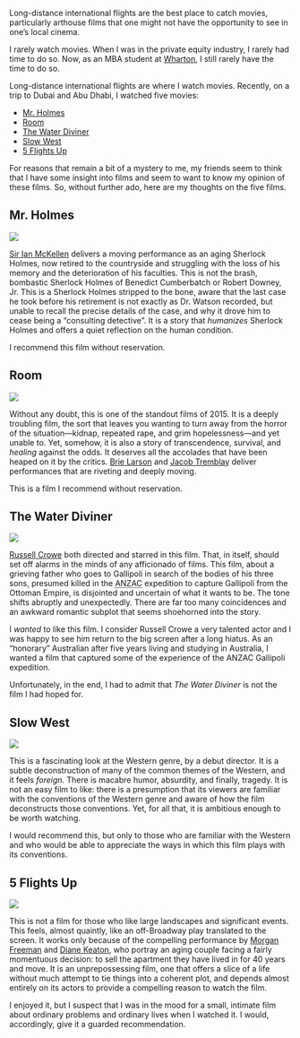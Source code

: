 <p class="lede">Long-distance international flights are the best place to catch movies, particularly arthouse films that one might not have the opportunity to see in one’s local cinema.</p>

I rarely watch movies. When I was in the private equity industry, I rarely had time to do so. Now, as an <abbr>MBA</abbr> student at [Wharton](http://www.wharton.upenn.edu/), I still rarely have the time to do so.

Long-distance international flights are where I watch movies. Recently, on a trip to Dubai and Abu Dhabi, I watched five movies: 

* [Mr. Holmes](#holmes)
* [Room](#room)
* [The Water Diviner](#waterdiviner)
* [Slow West](#slowwest)
* [5 Flights Up](#fiveflights) 

For reasons that remain a bit of a mystery to me, my friends seem to think that I have some insight into films and seem to want to know my opinion of these films. So, without further ado, here are my thoughts on the five films. 

<h2 id="holmes">Mr. Holmes</h2>

<div class="image s left pull">
    <img srcset="http://media.lucasktlee.com/files/img/20160109-holmes.jpg, http://media.lucasktlee.com/files/img/20160109-holmes.jpg 2x" src="http://media.lucasktlee.com/files/img/20160109-holmes.jpg" />
</div>

[Sir Ian McKellen](http://www.imdb.com/name/nm0005212/?ref_=nv_sr_1) delivers a moving performance as an aging Sherlock Holmes, now retired to the countryside and struggling with the loss of his memory and the deterioration of his faculties. This is not the brash, bombastic Sherlock Holmes of Benedict Cumberbatch or Robert Downey, Jr. This is a Sherlock Holmes stripped to the bone, aware that the last case he took before his retirement is not exactly as Dr. Watson recorded, but unable to recall the precise details of the case, and why it drove him to cease being a “consulting detective”. It is a story that _humanizes_ Sherlock Holmes and offers a quiet reflection on the human condition. 

I recommend this film without reservation.

<h2 id="room">Room</h2>

<div class="image s left pull">
    <img srcset="http://media.lucasktlee.com/files/img/20160109-room.jpg, http://media.lucasktlee.com/files/img/20160109-room.jpg 2x" src="http://media.lucasktlee.com/files/img/20160109-room.jpg" />
</div>

Without any doubt, this is one of the standout films of 2015. It is a deeply troubling film, the sort that leaves you wanting to turn away from the horror of the situation—kidnap, repeated rape, and grim hopelessness—and yet unable to. Yet, somehow, it is also a story of transcendence, survival, and _healing_ against the odds. It deserves all the accolades that have been heaped on it by the critics. [Brie Larson](http://www.imdb.com/name/nm0488953/?ref_=nv_sr_1) and [Jacob Tremblay](http://www.imdb.com/name/nm5016878/?ref_=nv_sr_1) deliver performances that are riveting and deeply moving. 

This is a film I recommend without reservation. 

<h2 id="waterdiviner">The Water Diviner</h2>

<div class="image s left pull">
    <img srcset="http://media.lucasktlee.com/files/img/20160109-water-diviner.jpg, http://media.lucasktlee.com/files/img/20160109-water-diviner.jpg 2x" src="http://media.lucasktlee.com/files/img/20160109-water-diviner.jpg" />
</div>

[Russell Crowe](http://www.imdb.com/name/nm0000128/?ref_=nv_sr_1) both directed and starred in this film. That, in itself, should set off alarms in the minds of any afficionado of films. This film, about a grieving father who goes to Gallipoli in search of the bodies of his three sons, presumed killed in the <abbr title="Australian and New Zealand Army Corp">ANZAC</abbr> expedition to capture Gallipoli from the Ottoman Empire, is disjointed and uncertain of what it wants to be. The tone shifts abruptly and unexpectedly. There are far too many coincidences and an awkward romantic subplot that seems shoehorned into the story. 

I _wanted_ to like this film. I consider Russell Crowe a very talented actor and I was happy to see him return to the big screen after a long hiatus. As an “honorary” Australian after five years living and studying in Australia, I wanted a film that captured some of the experience of the <abbr>ANZAC</abbr> Gallipoli expedition. 

Unfortunately, in the end, I had to admit that <cite>The Water Diviner</cite> is not the film I had hoped for. 

<h2 id="slowwest">Slow West</h2>

<div class="image s left pull">
    <img srcset="http://media.lucasktlee.com/files/img/20160109-slow-west.jpg, http://media.lucasktlee.com/files/img/20160109-slow-west.jpg 2x" src="http://media.lucasktlee.com/files/img/20160109-slow-west.jpg" />
</div>

This is a fascinating look at the Western genre, by a debut director. It is a subtle deconstruction of many of the common themes of the Western, and it feels _foreign._ There is macabre humor, absurdity, and finally, tragedy. It is not an easy film to like: there is a presumption that its viewers are familiar with the conventions of the Western genre and aware of how the film deconstructs those conventions. Yet, for all that, it is ambitious enough to be worth watching. 

I would recommend this, but only to those who are familiar with the Western and who would be able to appreciate the ways in which this film plays with its conventions. 

<h2 id="fiveflights">5 Flights Up</h2>

<div class="image s left pull">
    <img srcset="http://media.lucasktlee.com/files/img/20160109-5-flights-up.jpg, http://media.lucasktlee.com/files/img/20160109-5-flights-up.jpg 2x" src="http://media.lucasktlee.com/files/img/20160109-5-flights-up.jpg" />
</div>

This is not a film for those who like large landscapes and significant events. This feels, almost quaintly, like an off-Broadway play translated to the screen. It works only because of the compelling performance by [Morgan Freeman](http://www.imdb.com/name/nm0000151/?ref_=nv_sr_1) and [Diane Keaton](http://www.imdb.com/name/nm0000473/?ref_=nv_sr_1), who portray an aging couple facing a fairly momentuous decision: to sell the apartment they have lived in for 40 years and move. It is an unprepossessing film, one that offers a slice of a life without much attempt to tie things into a coherent plot, and depends almost entirely on its actors to provide a compelling reason to watch the film. 

I enjoyed it, but I suspect that I was in the mood for a small, intimate film about ordinary problems and ordinary lives when I watched it. I would, accordingly, give it a guarded recommendation.